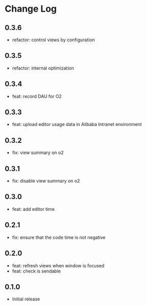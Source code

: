# Change Log

## 0.3.6

- refactor: control views by configuration

## 0.3.5

- refactor: internal optimization

## 0.3.4

- feat: record DAU for O2

## 0.3.3

- feat: upload editor usage data in Alibaba Intranet environment

## 0.3.2

- fix: view summary on o2

## 0.3.1

- fix: disable view summary on o2

## 0.3.0

- feat: add editor time

## 0.2.1

- fix: ensure that the code time is not negative

## 0.2.0

- feat: refresh views when window is focused
- feat: check is sendable

## 0.1.0

- Initial release
